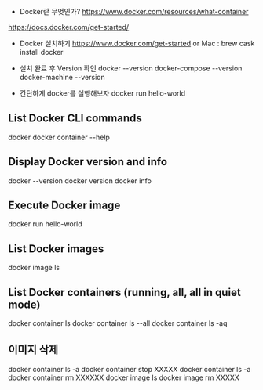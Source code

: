 - Docker란 무엇인가?
https://www.docker.com/resources/what-container

https://docs.docker.com/get-started/

- Docker 설치하기
https://www.docker.com/get-started
or
Mac : brew cask install docker

- 설치 완료 후 Version 확인
docker --version
docker-compose --version
docker-machine --version

- 간단하게 docker를 실행해보자
docker run hello-world

## List Docker CLI commands
docker
docker container --help

## Display Docker version and info
docker --version
docker version
docker info

## Execute Docker image
docker run hello-world

## List Docker images
docker image ls

## List Docker containers (running, all, all in quiet mode)
docker container ls
docker container ls --all
docker container ls -aq


## 이미지 삭제
docker container ls -a
docker container stop XXXXX
docker container ls -a
docker container rm XXXXXX
docker image ls
docker image rm XXXXX
